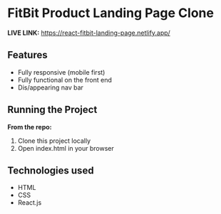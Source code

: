 # FitBit Product Landing Page Clone

**LIVE LINK:** https://react-fitbit-landing-page.netlify.app/

## Features
* Fully responsive (mobile first)
* Fully functional on the front end
* Dis/appearing nav bar


## Running the Project
**From the repo:**
1. Clone this project locally
2. Open index.html in your browser

## Technologies used 
* HTML
* CSS
* React.js
